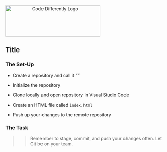 
<img  src="../code-diff-logo.png" alt="Code Differently Logo" style="height:100px; width:300px; text-align:center;">



## Title





### The Set-Up


- Create a repository and call it  <em>“”</em> 

- Initialize the repository

- Clone locally and open repository in Visual Studio Code

- Create an HTML file called `index.html`

- Push up your changes to the remote repository



### The Task



>> Remember to stage, commit, and push your changes often. Let Git be on your team.




